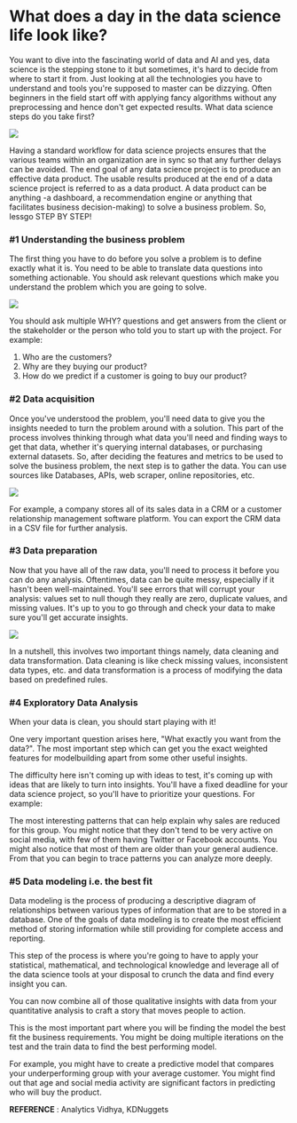 ###
# **What does a day in the data science life look like?**

You want to dive into the fascinating world of data and AI and yes, data science is the stepping stone to it but sometimes, it&#39;s hard to decide from where to start it from. Just looking at all the technologies you have to understand and tools you&#39;re supposed to master can be dizzying. Often beginners in the field start off with applying fancy algorithms without any preprocessing and hence don&#39;t get expected results. What data science steps do you take first?

![](https://cdn-images-1.medium.com/max/600/1*vlf4Dz_m2Oi7lYJ7x_5kEg.jpeg)

Having a standard workflow for data science projects ensures that the various teams within an organization are in sync so that any further delays can be avoided. The end goal of any data science project is to produce an effective data product. The usable results produced at the end of a data science project is referred to as a data product. A data product can be anything -a dashboard, a recommendation engine or anything that facilitates business decision-making) to solve a business problem. So, lessgo STEP BY STEP!

### **#1 Understanding the business problem**

The first thing you have to do before you solve a problem is to define exactly what it is. You need to be able to translate data questions into something actionable. You should ask relevant questions which make you understand the problem which you are going to solve.

![](https://cdn-images-1.medium.com/max/600/1*k5Eqgga_TIoDCnD55GeHaQ.jpeg)

You should ask multiple WHY? questions and get answers from the client or the stakeholder or the person who told you to start up with the project. For example:

1. Who are the customers?
2. Why are they buying our product?
3. How do we predict if a customer is going to buy our product?

### **#2 Data acquisition**

Once you&#39;ve understood the problem, you&#39;ll need data to give you the insights needed to turn the problem around with a solution. This part of the process involves thinking through what data you&#39;ll need and finding ways to get that data, whether it&#39;s querying internal databases, or purchasing external datasets. So, after deciding the features and metrics to be used to solve the business problem, the next step is to gather the data. You can use sources like Databases, APIs, web scraper, online repositories, etc.

![](https://cdn-images-1.medium.com/max/600/1*3bZ7UhgYzt8BE38gp5y37g.jpeg)

For example, a company stores all of its sales data in a CRM or a customer relationship management software platform. You can export the CRM data in a CSV file for further analysis.

### **#3 Data preparation**

Now that you have all of the raw data, you&#39;ll need to process it before you can do any analysis. Oftentimes, data can be quite messy, especially if it hasn&#39;t been well-maintained. You&#39;ll see errors that will corrupt your analysis: values set to null though they really are zero, duplicate values, and missing values. It&#39;s up to you to go through and check your data to make sure you&#39;ll get accurate insights.

![](https://cdn-images-1.medium.com/max/600/1*82uKq_YzMvMrX28B-or1yQ.jpeg)

In a nutshell, this involves two important things namely, data cleaning and data transformation. Data cleaning is like check missing values, inconsistent data types, etc. and data transformation is a process of modifying the data based on predefined rules.

### **#4 Exploratory Data Analysis**

When your data is clean, you should start playing with it!

One very important question arises here, &quot;What exactly you want from the data?&quot;. The most important step which can get you the exact weighted features for modelbuilding apart from some other useful insights.

The difficulty here isn&#39;t coming up with ideas to test, it&#39;s coming up with ideas that are likely to turn into insights. You&#39;ll have a fixed deadline for your data science project, so you&#39;ll have to prioritize your questions. For example:

The most interesting patterns that can help explain why sales are reduced for this group. You might notice that they don&#39;t tend to be very active on social media, with few of them having Twitter or Facebook accounts. You might also notice that most of them are older than your general audience. From that you can begin to trace patterns you can analyze more deeply.

### **#5 Data modeling i.e. the best fit**

Data modeling is the process of producing a descriptive diagram of relationships between various types of information that are to be stored in a database. One of the goals of data modeling is to create the most efficient method of storing information while still providing for complete access and reporting.

This step of the process is where you&#39;re going to have to apply your statistical, mathematical, and technological knowledge and leverage all of the data science tools at your disposal to crunch the data and find every insight you can.

You can now combine all of those qualitative insights with data from your quantitative analysis to craft a story that moves people to action.

This is the most important part where you will be finding the model the best fit the business requirements. You might be doing multiple iterations on the test and the train data to find the best performing model.

For example, you might have to create a predictive model that compares your underperforming group with your average customer. You might find out that age and social media activity are significant factors in predicting who will buy the product.

**REFERENCE** : Analytics Vidhya, KDNuggets
